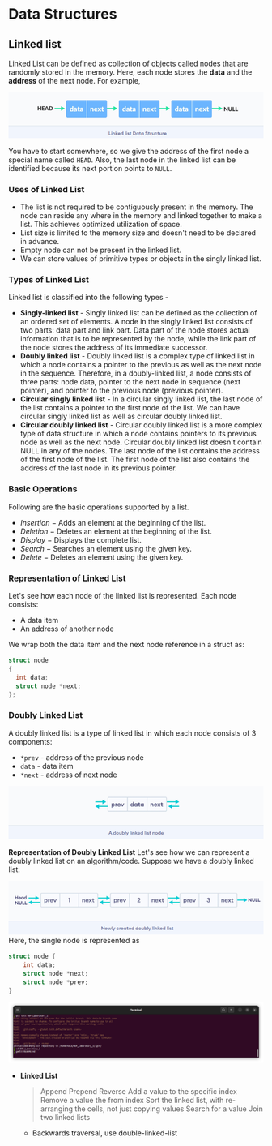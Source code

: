 # Data Structures
## Linked list

Linked List can be defined as collection of objects called nodes that are randomly stored in the memory. Here, each node stores the **data** and the **address** of the next node. For example,

![Linked list](Images/0.png)

You have to start somewhere, so we give the address of the first node a special name called `HEAD`. Also, the last node in the linked list can be identified because its next portion points to `NULL`.

### Uses of Linked List

- The list is not required to be contiguously present in the memory. The node can reside any where in the memory and linked together to make a list. This achieves optimized utilization of space.
- List size is limited to the memory size and doesn't need to be declared in advance.
- Empty node can not be present in the linked list.
- We can store values of primitive types or objects in the singly linked list.

### Types of Linked List

Linked list is classified into the following types -
* **Singly-linked list** - Singly linked list can be defined as the collection of an ordered set of elements. A node in the singly linked list consists of two parts: data part and link part. Data part of the node stores actual information that is to be represented by the node, while the link part of the node stores the address of its immediate successor.
* **Doubly linked list** - Doubly linked list is a complex type of linked list in which a node contains a pointer to the previous as well as the next node in the sequence. Therefore, in a doubly-linked list, a node consists of three parts: node data, pointer to the next node in sequence (next pointer), and pointer to the previous node (previous pointer).
* **Circular singly linked list** - In a circular singly linked list, the last node of the list contains a pointer to the first node of the list. We can have circular singly linked list as well as circular doubly linked list.
* **Circular doubly linked list** - Circular doubly linked list is a more complex type of data structure in which a node contains pointers to its previous node as well as the next node. Circular doubly linked list doesn't contain NULL in any of the nodes. The last node of the list contains the address of the first node of the list. The first node of the list also contains the address of the last node in its previous pointer.

### Basic Operations

Following are the basic operations supported by a list.
* *Insertion* − Adds an element at the beginning of the list.
* *Deletion* − Deletes an element at the beginning of the list.
* *Display* − Displays the complete list.
* *Search* − Searches an element using the given key.
* *Delete* − Deletes an element using the given key.

### Representation of Linked List

Let's see how each node of the linked list is represented. Each node consists:
* A data item
* An address of another node

We wrap both the data item and the next node reference in a struct as:
```c
struct node
{
  int data;
  struct node *next;
};
```

### Doubly Linked List

A doubly linked list is a type of linked list in which each node consists of 3 components:

* `*prev` - address of the previous node
* `data` - data item
* `*next` - address of next node

![Doubly kinked list](Images/1.png)

**Representation of Doubly Linked List**
Let's see how we can represent a doubly linked list on an algorithm/code. Suppose we have a doubly linked list:

![New created Doubly kinked list](Images/2.png)
Here, the single node is represented as
```c
struct node {
    int data;
    struct node *next;
    struct node *prev;
}
```
![Terminal](Images/3.png)

* **Linked List**
    > Append
    > Prepend
    > Reverse
    > Add a value to the specific index
    > Remove a value the from index
    > Sort the linked list, with re-arranging the cells, not just copying values
    > Search for a value
    > Join two linked lists
    * Backwards traversal, use double-linked-list
